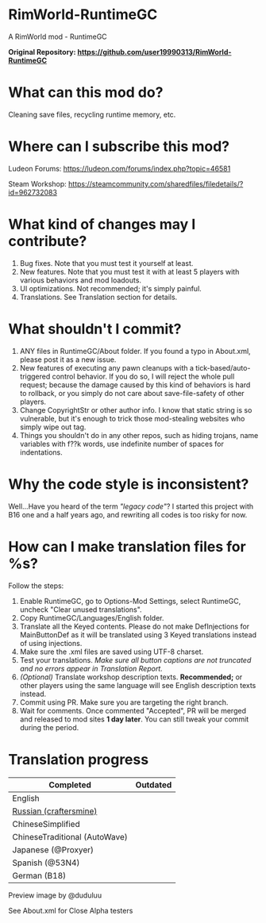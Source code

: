 # RimWorld-RuntimeGC
A RimWorld mod - RuntimeGC

**Original Repository: https://github.com/user19990313/RimWorld-RuntimeGC**

# What can this mod do?
Cleaning save files, recycling runtime memory, etc.

# Where can I subscribe this mod?
Ludeon Forums: https://ludeon.com/forums/index.php?topic=46581

Steam Workshop: https://steamcommunity.com/sharedfiles/filedetails/?id=962732083

# What kind of changes may I contribute?
1. Bug fixes. Note that you must test it yourself at least.
2. New features. Note that you must test it with at least 5 players with various behaviors and mod loadouts.
3. UI optimizations. Not recommended; it's simply painful.
4. Translations. See Translation section for details.

# What shouldn't I commit?
1. ANY files in RuntimeGC/About folder. If you found a typo in About.xml, please post it as a new issue.
2. New features of executing any pawn cleanups with a tick-based/auto-triggered control behavior. If you do so, I will reject the whole pull request; because the damage caused by this kind of behaviors is hard to rollback, or you simply do not care about save-file-safety of other players.
3. Change CopyrightStr or other author info. I know that static string is so vulnerable, but it's enough to trick those mod-stealing websites who simply wipe out <author /> tag.
4. Things you shouldn't do in any other repos, such as hiding trojans, name variables with f??k words, use indefinite number of spaces for indentations.

# Why the code style is inconsistent?
Well...Have you heard of the term *"legacy code"*? I started this project with B16 one and a half years ago, and rewriting all codes is too risky for now.

# How can I make translation files for %s?
Follow the steps:
1. Enable RuntimeGC, go to Options-Mod Settings, select RuntimeGC, uncheck "Clear unused translations".
2. Copy RuntimeGC/Languages/English folder.
3. Translate all the Keyed contents. Please do not make DefInjections for MainButtonDef as it will be translated using 3 Keyed translations instead of using injections.
4. Make sure the .xml files are saved using UTF-8 charset.
5. Test your translations. *Make sure all button captions are not truncated and no errors appear in Translation Report.*
6. *(Optional)* Translate workshop description texts. **Recommended;** or other players using the same language will see English description texts instead.
7. Commit using PR. Make sure you are targeting the right branch.
8. Wait for comments. Once commented "Accepted", PR will be merged and released to mod sites **1 day later**. You can still tweak your commit during the period.

# Translation progress
Completed|Outdated
---------|--------
English|
[Russian (craftersmine)](https://github.com/craftersmine/RimWorld-RuntimeGC) |
ChineseSimplified|
ChineseTraditional (AutoWave)|
Japanese (@Proxyer)|
Spanish (@53N4)|
German (B18) | 

 
 
 
Preview image by @duduluu

See About.xml for Close Alpha testers
